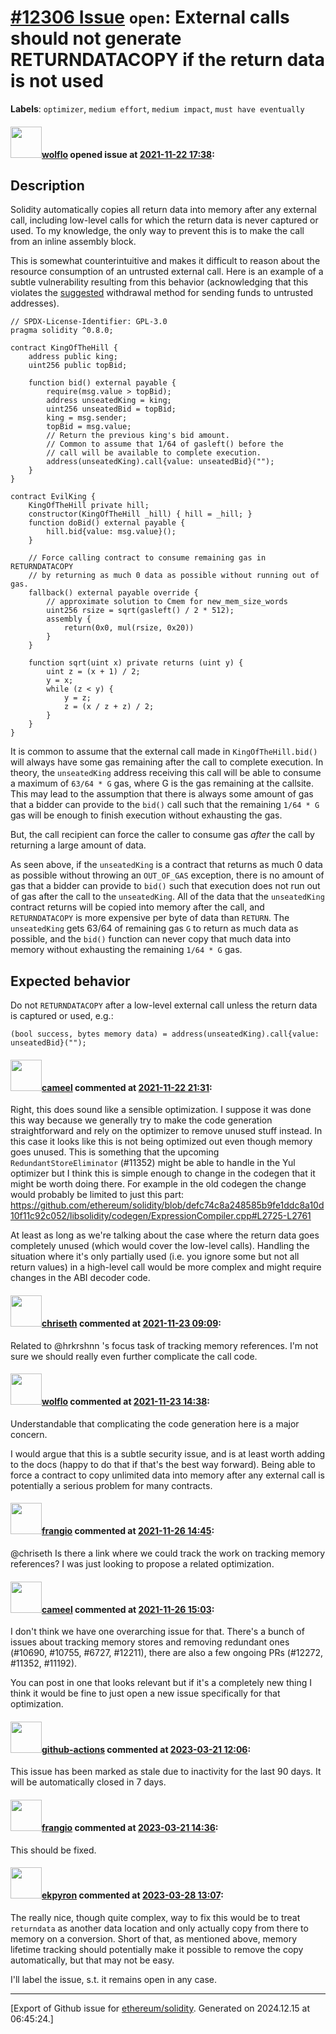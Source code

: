 # [\#12306 Issue](https://github.com/ethereum/solidity/issues/12306) `open`: External calls should not generate RETURNDATACOPY if the return data is not used
**Labels**: `optimizer`, `medium effort`, `medium impact`, `must have eventually`


#### <img src="https://avatars.githubusercontent.com/u/33909953?u=813fc9edd9c477977cd6115051acab9a71d4b09c&v=4" width="50">[wolflo](https://github.com/wolflo) opened issue at [2021-11-22 17:38](https://github.com/ethereum/solidity/issues/12306):

## Description

Solidity automatically copies all return data into memory after any external call, including low-level calls for which the return data is never captured or used. To my knowledge, the only way to prevent this is to make the call from an inline assembly block.

This is somewhat counterintuitive and makes it difficult to reason about the resource consumption of an untrusted external call. Here is an example of a subtle vulnerability resulting from this behavior (acknowledging that this violates the [suggested](https://docs.soliditylang.org/en/v0.8.10/common-patterns.html#withdrawal-from-contracts) withdrawal method for sending funds to untrusted addresses).

```solidity
// SPDX-License-Identifier: GPL-3.0
pragma solidity ^0.8.0;

contract KingOfTheHill {
    address public king;
    uint256 public topBid;

    function bid() external payable {
        require(msg.value > topBid);
        address unseatedKing = king;
        uint256 unseatedBid = topBid;
        king = msg.sender;
        topBid = msg.value;
        // Return the previous king's bid amount.
        // Common to assume that 1/64 of gasleft() before the
        // call will be available to complete execution.
        address(unseatedKing).call{value: unseatedBid}("");
    }
}

contract EvilKing {
    KingOfTheHill private hill;
    constructor(KingOfTheHill _hill) { hill = _hill; }
    function doBid() external payable {
        hill.bid{value: msg.value}();
    }

    // Force calling contract to consume remaining gas in RETURNDATACOPY
    // by returning as much 0 data as possible without running out of gas.
    fallback() external payable override {
        // approximate solution to Cmem for new_mem_size_words
        uint256 rsize = sqrt(gasleft() / 2 * 512);
        assembly {
            return(0x0, mul(rsize, 0x20))
        }
    }

    function sqrt(uint x) private returns (uint y) {
        uint z = (x + 1) / 2;
        y = x;
        while (z < y) {
            y = z;
            z = (x / z + z) / 2;
        }
    }
}
```

It is common to assume that the external call made in `KingOfTheHill.bid()` will always have some gas remaining after the call to complete execution. In theory, the `unseatedKing` address receiving this call will be able to consume a maximum of `63/64 * G` gas, where G is the gas remaining at the callsite. This may lead to the assumption that there is always some amount of gas that a bidder can provide to the `bid()` call such that the remaining `1/64 * G` gas will be enough to finish execution without exhausting the gas.

But, the call recipient can force the caller to consume gas *after* the call by returning a large amount of data.

As seen above, if the `unseatedKing` is a contract that returns as much 0 data as possible without throwing an `OUT_OF_GAS` exception, there is no amount of gas that a bidder can provide to `bid()` such that execution does not run out of gas after the call to the `unseatedKing`. All of the data that the `unseatedKing` contract returns will be copied into memory after the call, and `RETURNDATACOPY` is more expensive per byte of data than `RETURN`. The `unseatedKing` gets 63/64 of remaining gas `G` to return as much data as possible, and the `bid()` function can never copy that much data into memory without exhausting the remaining `1/64 * G` gas.

## Expected behavior
Do not `RETURNDATACOPY` after a low-level external call unless the return data is captured or used, e.g.:
```solidity
(bool success, bytes memory data) = address(unseatedKing).call{value: unseatedBid}("");
```


#### <img src="https://avatars.githubusercontent.com/u/137030?v=4" width="50">[cameel](https://github.com/cameel) commented at [2021-11-22 21:31](https://github.com/ethereum/solidity/issues/12306#issuecomment-975937277):

Right, this does sound like a sensible optimization. I suppose it was done this way because we generally try to make the code generation straightforward and rely on the optimizer to remove unused stuff instead. In this case it looks like this is not being optimized out even though memory goes unused. This is something that the upcoming `RedundantStoreEliminator` (#11352) might be able to handle in the Yul optimizer but I think this is simple enough to change in the codegen that it might be worth doing there. For example in the old codegen the change would probably be limited to just this part: https://github.com/ethereum/solidity/blob/defc74c8a248585b9fe1ddc8a10d10f11c92c052/libsolidity/codegen/ExpressionCompiler.cpp#L2725-L2761

At least as long as we're talking about the case where the return data goes completely unused (which would cover the low-level calls). Handling the situation where it's only partially used (i.e. you ignore some but not all return values) in a high-level call would be more complex and might require changes in the ABI decoder code.

#### <img src="https://avatars.githubusercontent.com/u/9073706?v=4" width="50">[chriseth](https://github.com/chriseth) commented at [2021-11-23 09:09](https://github.com/ethereum/solidity/issues/12306#issuecomment-976305409):

Related to @hrkrshnn 's focus task of tracking memory references. I'm not sure we should really even further complicate the call code.

#### <img src="https://avatars.githubusercontent.com/u/33909953?u=813fc9edd9c477977cd6115051acab9a71d4b09c&v=4" width="50">[wolflo](https://github.com/wolflo) commented at [2021-11-23 14:38](https://github.com/ethereum/solidity/issues/12306#issuecomment-976639433):

Understandable that complicating the code generation here is a major concern.

I would argue that this is a subtle security issue, and is at least worth adding to the docs (happy to do that if that's the best way forward). Being able to force a contract to copy unlimited data into memory after any external call is potentially a serious problem for many contracts.

#### <img src="https://avatars.githubusercontent.com/u/481465?v=4" width="50">[frangio](https://github.com/frangio) commented at [2021-11-26 14:45](https://github.com/ethereum/solidity/issues/12306#issuecomment-980032882):

@chriseth Is there a link where we could track the work on tracking memory references? I was just looking to propose a related optimization.

#### <img src="https://avatars.githubusercontent.com/u/137030?v=4" width="50">[cameel](https://github.com/cameel) commented at [2021-11-26 15:03](https://github.com/ethereum/solidity/issues/12306#issuecomment-980043720):

I don't think we have one overarching issue for that. There's a bunch of issues about tracking memory stores and removing redundant ones (#10690, #10755, #6727, #12211), there are also a few ongoing PRs (#12272, #11352,  #11192).

You can post in one that looks relevant but if it's a completely new thing I think it would be fine to just open a new issue specifically for that optimization.

#### <img src="https://avatars.githubusercontent.com/in/15368?v=4" width="50">[github-actions](https://github.com/apps/github-actions) commented at [2023-03-21 12:06](https://github.com/ethereum/solidity/issues/12306#issuecomment-1477723565):

This issue has been marked as stale due to inactivity for the last 90 days.
It will be automatically closed in 7 days.

#### <img src="https://avatars.githubusercontent.com/u/481465?v=4" width="50">[frangio](https://github.com/frangio) commented at [2023-03-21 14:36](https://github.com/ethereum/solidity/issues/12306#issuecomment-1477954152):

This should be fixed.

#### <img src="https://avatars.githubusercontent.com/u/1347491?v=4" width="50">[ekpyron](https://github.com/ekpyron) commented at [2023-03-28 13:07](https://github.com/ethereum/solidity/issues/12306#issuecomment-1486855457):

The really nice, though quite complex, way to fix this would be to treat ``returndata`` as another data location and only actually copy from there to memory on a conversion.
Short of that, as mentioned above, memory lifetime tracking should potentially make it possible to remove the copy automatically, but that may not be easy.

I'll label the issue, s.t. it remains open in any case.


-------------------------------------------------------------------------------



[Export of Github issue for [ethereum/solidity](https://github.com/ethereum/solidity). Generated on 2024.12.15 at 06:45:24.]

